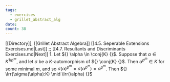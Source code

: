 ```yaml
---
tags:
  - exercises
  - grillet_abstract_alg
date:
count: 38
---
```

[[Directory]], [[Grillet Abstract Algebra]]
[[4.5. Seperable Extensions Exercises.md|Last]] ;; [[4.7. Resultants and Discriminants Exercises.md|Next]]
1. 
Let ${} \alpha \in \conj{K} {}$. Suppose that ${} \alpha \in K^{1 /p^{\infty }} {}$, and let $\sigma$ be a $K$-automorphism of ${} \conj{K} {}$. Then ${} \alpha^{p^{m}} \in K {}$ for some minimal ${} m {}$, and so ${} \sigma(\alpha)^{p^{m}}=\sigma(\alpha^{p^{m}})=\alpha^{p^{m}} {}$. Then ${} \Irr(\sigma(\alpha):K) \mid  \Irr(\alpha) {}$